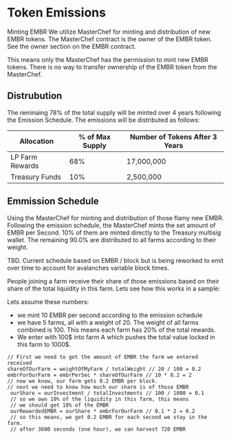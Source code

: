 # Token Emissions

Minting EMBR
We utilize MasterChef for minting and distribution of new EMBR tokens. The MasterChef contract is the owner of the EMBR token. See the owner section on the EMBR contract.

This means only the MasterChef has the permission to mint new EMBR tokens. There is no way to transfer ownership of the EMBR token from the MasterChef. 

## Distrubution

The reminaing 78% of the total supply will be minted over 4 years following the Emission Schedule. The emissions will be distributed as follows:

<center>

| Allocation | % of Max Supply | Number of Tokens After 3 Years |
| ----------------- | ------------------------------------ | ------ |
| LP Farm Rewards | 68%  |  17,000,000 |
| Treasury Funds | 10%  |  2,500,000 |

</center>

## Emmission Schedule 

Using the MasterChef for minting and distribution of those flamy new EMBR. Following the emission schedule, the MasterChef mints the set amount of EMBR per Second. 10% of them are minted directly to the Treasury multisig wallet. The remaining 90.0% are distributed to all farms according to their weight. 

TBD. Current schedule based on EMBR / block but is being reworked to emit over time to account for avalanches variable block times.

People joining a farm receive their share of those emissions based on their share of the total liquidity in this farm. Lets see how this works in a sample:

Lets assume these numbers:  

*  we mint 10 EMBR per second according to the emission schedule
*  we have 5 farms, all with a weight of 20. The weight of all farms combined is 100. This means each farm has 20% of the total rewards.
*  We enter with 100$ into farm A which pushes the total value locked in this farm to 1000$.

```
// First we need to get the amount of EMBR the farm we entered received
shareOfOurFarm = weightOfMyFarm / totalWeight // 20 / 100 = 0.2
embrForOurFarm = embrPerSec * shareOfOurFarm // 10 * 0.2 = 2
// now we know, our farm gets 0.2 EMBR per block.
// next we need to know how much our share is of those EMBR
 ourShare = ourInvestment / totalInvestments // 100 / 1000 = 0.1
 // so we own 10% of the liquidity in this farm, this means
 // we should get 10% of the EMBR
 ourRewardedEMBR = ourShare * embrForOurFarm // 0.1 * 2 = 0.2
 // so this means, we get 0.2 EMBR for each second we stay in the farm.
 // after 3600 seconds (one hour), we can harvest 720 EMBR
```